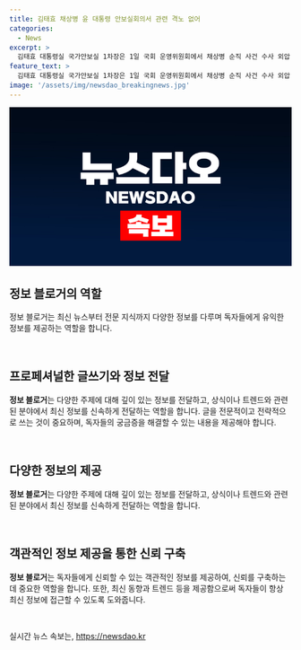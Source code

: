 ```yaml
---
title: 김태효 채상병 윤 대통령 안보실회의서 관련 격노 없어
categories:
  - News
excerpt: >
  김태효 대통령실 국가안보실 1차장은 1일 국회 운영위원회에서 채상병 순직 사건 수사 외압 의혹과 관련해 윤석열 대통령의 격노는 없었다고 밝혔습니다. 또한, 국방부 장관에게 전화가 간 사실과 관련하여 모른다는 입장을 피력했습니다. 이에 민주당 의원들은 의혹을 집중 제기했으며, SBS Biz는 제보를 기다리고 있습니다. (출처: SBS Biz)
feature_text: >
  김태효 대통령실 국가안보실 1차장은 1일 국회 운영위원회에서 채상병 순직 사건 수사 외압 의혹과 관련해 윤석열 대통령의 격노는 없었다고 밝혔습니다. 또한, 국방부 장관에게 전화가 간 사실과 관련하여 모른다는 입장을 피력했습니다. 이에 민주당 의원들은 의혹을 집중 제기했으며, SBS Biz는 제보를 기다리고 있습니다. (출처: SBS Biz)
image: '/assets/img/newsdao_breakingnews.jpg'
---
```


<p><img src="/assets/img/newsdao_breakingnews.jpg" alt="implanttips 속보" /></p>

<h2 data-ke-size="size26">정보 블로거의 역할</h2>

<p>정보 블로거는 최신 뉴스부터 전문 지식까지 다양한 정보를 다루며 독자들에게 유익한 정보를 제공하는 역할을 합니다. </p>

<p data-ke-size="size16">&nbsp;</p>

<h2 data-ke-size="size24">프로페셔널한 글쓰기와 정보 전달</h2>

<p><strong>정보 블로거</strong>는 다양한 주제에 대해 깊이 있는 정보를 전달하고, 상식이나 트렌드와 관련된 분야에서 최신 정보를 신속하게 전달하는 역할을 합니다. 글을 전문적이고 전략적으로 쓰는 것이 중요하며, 독자들의 궁금증을 해결할 수 있는 내용을 제공해야 합니다.</p>

<p data-ke-size="size16">&nbsp;</p>

<h2 data-ke-size="size24">다양한 정보의 제공</h2>

<p><strong>정보 블로거</strong>는 다양한 주제에 대해 깊이 있는 정보를 전달하고, 상식이나 트렌드와 관련된 분야에서 최신 정보를 신속하게 전달하는 역할을 합니다. </p>

<p data-ke-size="size16">&nbsp;</p>

<h2 data-ke-size="size24">객관적인 정보 제공을 통한 신뢰 구축</h2>

<p><strong>정보 블로거</strong>는 독자들에게 신뢰할 수 있는 객관적인 정보를 제공하여, 신뢰를 구축하는 데 중요한 역할을 합니다. 또한, 최신 동향과 트렌드 등을 제공함으로써 독자들이 항상 최신 정보에 접근할 수 있도록 도와줍니다. </p>

<p data-ke-size="size16">&nbsp;</p>
실시간 뉴스 속보는, <a href="https://newsdao.kr" rel="dofollow">https://newsdao.kr</a>


